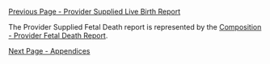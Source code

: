 [Previous Page - Provider Supplied Live Birth Report](provider_supplied_live_birth_report.html)

The Provider Supplied Fetal Death report is represented by the [Composition - Provider Fetal Death Report](StructureDefinition-Composition-provider-fetal-death-report.html).

[Next Page - Appendices](appendices.html)